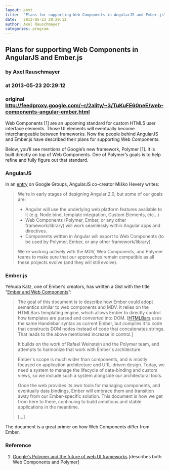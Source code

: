 ```yaml
---
layout: post
title:  "Plans for supporting Web Components in AngularJS and Ember.js"
date:   2013-05-23 20:29:12
author: Axel Rauschmayer
categories: program
---
```


## Plans for supporting Web Components in AngularJS and Ember.js
### by Axel Rauschmayer
### at 2013-05-23 20:29:12
### original <http://feedproxy.google.com/~r/2ality/~3/TuKuFE60neE/web-components-angular-ember.html>

Web Components <a>[1]</a> are an upcoming standard for custom HTML5 user interface elements. Those UI elements will eventually become interchangeable between frameworks. Now the people behind AngularJS and Ember.js have described their plans for supporting Web Components.
<a name="more"></a>
<p>
Below, you’ll see mentions of Google’s new framework, Polymer <a>[1]</a>. It is built directly on top of Web Components. One of Polymer’s goals is to help refine and fully figure out that standard.

<h3>AngularJS</h3>

In an <a href="https://groups.google.com/d/msg/polymer-dev/4RSYaKmbtEk/uYnY3900wpIJ">entry</a> on Google Groups, AngularJS co-creator Miško Hevery writes:
<blockquote>
We're in early stages of designing Angular 2.0, but some of our goals are:
<ul>
<li>Angular will use the underlying web platform features available to it (e.g. Node.bind, template integration, Custom Elements, etc...)</li>
<li>Web Components (Polymer, Ember, or any other framework/library) will work seamlessly within Angular apps and directives.</li>
<li>Components written in Angular will export to Web Components (to be used by Polymer, Ember, or any other framework/library).</li>
</ul>
We're working actively with the MDV, Web Components, and Polymer teams to make sure that our approaches remain compatible as all these projects evolve (and they will still evolve).
</blockquote>

<h3>Ember.js</h3>

Yehuda Katz, one of Ember‘s creators, has written a Gist with the title “<a href="https://gist.github.com/wycats/9144666b0c606d1838be">Ember and Web Components</a>”:
<blockquote>
The goal of this document is to describe how Ember could adopt semantics similar to web components and MDV. It relies on the HTMLBars templating engine, which allows Ember to directly control how templates are parsed and converted into DOM. [<a href="https://github.com/tildeio/htmlbars">HTMLBars</a> uses the same Handlebar syntax as current Ember, but compiles it to code that constructs DOM nodes instead of code that concatenates strings. That leads to the above mentioned increase in control.]
<p>
It builds on the work of Rafael Weinstein and the Polymer team, and attempts to harmonize that work with Ember's architecture.
<p>
Ember's scope is much wider than components, and is mostly focused on application architecture and URL-driven design. Today, we need a system to manage the lifecycle of data-binding and custom views, so we include such a system alongside our architectural tools.
<p>
Once the web provides its own tools for managing components, and eventually data bindings, Ember will embrace them and transition away from our Ember-specific solution. This document is how we get from here to there, continuing to build ambitious and stable applications in the meantime.
<p>
[...]
</p></p></p></p></blockquote>
The document is a great primer on how Web Components differ from Ember.

<h3>Reference</h3>

<ol>
    <li><a href="http://www.2ality.com/2013/05/google-polymer.html">Google’s Polymer and the future of web UI frameworks</a>
        [describes both Web Components and Polymer]
    </li>
</ol>
<img src="http://feeds.feedburner.com/~r/2ality/~4/TuKuFE60neE" height="1" width="1"></p>